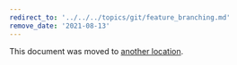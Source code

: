 ```yaml
---
redirect_to: '../../../topics/git/feature_branching.md'
remove_date: '2021-08-13'
---
```


This document was moved to [another location](../../../topics/git/feature_branching.md).

<!-- This redirect file can be deleted after <2021-08-13>. -->
<!-- Before deletion, see: https://docs.gitlab.com/ee/development/documentation/#move-or-rename-a-page -->
